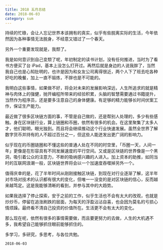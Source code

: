 ```yaml
---
title: 2018 五月总结
date: 2018-06-03
category: sum
---
```


持续的忙碌，会让人忘记世界本该拥有的真实，似乎有些脱离实际的生活，今年依然因为各种事情无法脱身，不经意又错过了一个春天。

另外一个重要发现就是，我颓了。

我是如何意识到自己变颓了呢，年初制定的读书计划，没有任何推进，当时为了看书方便买了台 iPad，基本上没怎么打开过。再然后就是身边的人说我胖了，当然我自己也是心知肚明的，也许是因为和女友公司离得很近，两个人下了班去吃各种好吃的晚餐，加上一直不锻炼，不胖也是不可能的。

我明白这些事情，如果做不好，将会对未来的发展影响深远，人生所追求的就是精神与肉体上的强健，抛开编程所带来的经验积累，头脑的智慧需要通过书籍提升，当然作为程序员，还是要多注意自己的身体健康。有足够的精力能够长时间伏案工作，保证生产能力。



最近做了很多区块链方面的事，不管是自己做的，还是帮别人处理的，多少有些感触。身在区块链行业，算上链圈和币圈，依然有很多的机会。在这里聚集了太多人才，他们聪明，眼光独到。而且将会继续推动这个行业快速发展。虽然全世界了解数字货币并持有的人不超过百分之一，但这些人能迸发出更广阔的影响力。



似乎现在的币圈链圈和不懂这些的普通人处在不同的时空里，「币圈一天，人间一年」更像是在形容具有不同发展速度的平行空间。又或是区块链的世界像是一个黑洞，吸引着公众的注意力，不断的吸纳感兴趣的人进入。加上资本的助推，如同当时的互联网浪潮一般，区块链世界将会以一个加速度吞噬掉另外一个。



值得庆幸的是，花了半年时间从刚刚接触区块链，到现在对行业逐渐了解，这半年对市场对技术的认识都有很大的变化，但唯一一没变的是对区块链的信心，反而越来越笃定。这是我能够清晰的看到，并参与其中的大趋势。



如果我选择了停止探索，安于之前的工作，似乎生活也不会有太大的改观，也就是炒炒币，停留在追涨刷跌的层面，为每天的浮盈沾沾自喜，也会因为莫名的亏损心情烦躁。最终看不清自己投资的价值所在。生活更不会有太大的变化。



那么现在呢，依然有很多的事情需要做，而且要更努力的去做，人生的大机遇不多，我希望自己能够抓住眼前能够抓住的。



多学习，多研究，多思考，与各位共勉。



`2018-06-03`



